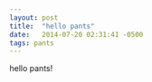 ```yaml
---
layout: post
title:  "hello pants"
date:   2014-07-20 02:31:41 -0500
tags: pants
---
```

hello pants!

